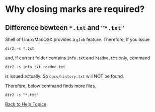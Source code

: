 # Why closing marks are required?

## Difference bewteen ```*.txt``` and ```"*.txt"```

Shell of Linux/MacOSX provides a ```glob``` feature. Therefore, if you issue

```dir2 -s *.txt```

and, if current folder contains ```info.txt``` and ```readme.txt``` only, command

```dir2 -s info.txt readme.txt```

is issued actually. So ```docs/history.txt``` will NOT be found.


Therefore, below command finds more files,

```dir2 -s "*.txt"```

[Back to Help Topics](https://github.com/ck-yung/dir2cs/blob/main/docs/HELP.md)
